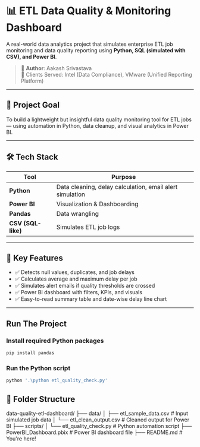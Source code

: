 # 📊 ETL Data Quality & Monitoring Dashboard

A real-world data analytics project that simulates enterprise ETL job monitoring and data quality reporting using **Python, SQL (simulated with CSV), and Power BI**.

> 👤 **Author**: Aakash Srivastava  
> 🏢 Clients Served: Intel (Data Compliance), VMware (Unified Reporting Platform)

---

## 🎯 Project Goal

To build a lightweight but insightful data quality monitoring tool for ETL jobs — using automation in Python, data cleanup, and visual analytics in Power BI.

---

## 🛠 Tech Stack

| Tool         | Purpose                          |
|--------------|----------------------------------|
| **Python**   | Data cleaning, delay calculation, email alert simulation |
| **Power BI** | Visualization & Dashboarding     |
| **Pandas**   | Data wrangling                   |
| **CSV (SQL-like)** | Simulates ETL job logs       |

---

## 🧪 Key Features

- ✅ Detects null values, duplicates, and job delays
- ✅ Calculates average and maximum delay per job
- ✅ Simulates alert emails if quality thresholds are crossed
- ✅ Power BI dashboard with filters, KPIs, and visuals
- ✅ Easy-to-read summary table and date-wise delay line chart

---
## Run The Project
### Install required Python packages
```bash
pip install pandas
```
### Run the Python script
```bash
python '.\python etl_quality_check.py'
```
## 📁 Folder Structure

data-quality-etl-dashboard/
├── data/
│ ├── etl_sample_data.csv # Input simulated job data
│ └── etl_clean_output.csv # Cleaned output for Power BI
├── scripts/
│ └── etl_quality_check.py # Python automation script
├── PowerBI_Dashboard.pbix # Power BI dashboard file
├── README.md # You're here!
